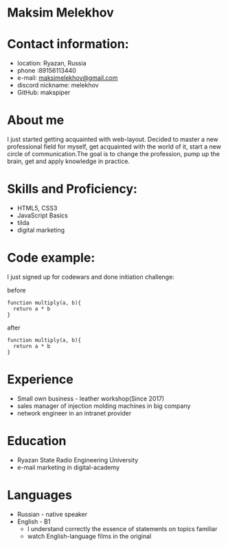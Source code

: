 # Maksim Melekhov
# Contact information:
* location: Ryazan, Russia
* phone :89156113440
* e-mail: maksimelekhov@gmail.com
* discord nickname: melekhov
* GitHub: makspiper

# About me
I just started getting acquainted with web-layout. Decided to master a new professional field for myself, get acquainted with the world of it, start a new circle of communication.The goal is to change the profession, pump up the brain, get and apply knowledge in practice.
# Skills and Proficiency:
* HTML5, CSS3
* JavaScript Basics
* tilda
* digital marketing
# Code example:
I just signed up for codewars and done initiation challenge:

before
```
function multiply(a, b){
  return a * b
}
```
after
```
function multiply(a, b){
  return a * b
}
```
# Experience
* Small own business - leather workshop(Since 2017)
* sales manager of injection molding machines in big company 
* network engineer in an intranet provider
# Education 
 * Ryazan State Radio Engineering University
 * e-mail marketing  in digital-academy
# Languages
* Russian - native speaker
* English  - B1
    * I understand correctly the essence of statements on topics familiar
    * watch English-language films in the original
 
  